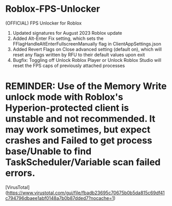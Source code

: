 # Roblox-FPS-Unlocker
(OFFICIAL) FPS Unlocker for Roblox

1. Updated signatures for August 2023 Roblox update
2. Added Alt-Enter Fix setting, which sets the FFlagHandleAltEnterFullscreenManually flag in ClientAppSettings.json
3. Added Revert Flags on Close advanced setting (default on), which will reset any flags written by RFU to their default values upon exit
4. Bugfix: Toggling off Unlock Roblox Player or Unlock Roblox Studio will reset the FPS caps of previously attached processes
# REMINDER: Use of the Memory Write unlock mode with Roblox's Hyperion-protected client is unstable and not recommended. It may work sometimes, but expect crashes and Failed to get process base/Unable to find TaskScheduler/Variable scan failed errors.

[VirusTotal] (https://www.virustotal.com/gui/file/fbadb23695c70675b0b5da815c69df41c794796dbaee1abf0148a7b0b87dded7?nocache=1)
